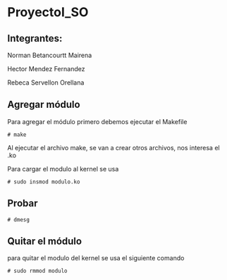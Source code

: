 # ProyectoI_SO
## Integrantes:
Norman Betancourtt Mairena

Hector Mendez Fernandez

Rebeca Servellon Orellana

## Agregar módulo
Para agregar el módulo primero debemos ejecutar el Makefile

`# make`

Al ejecutar el archivo make, se van a crear otros archivos, nos interesa el .ko 

Para cargar el modulo al kernel se usa

`# sudo insmod modulo.ko`

## Probar
`# dmesg`

## Quitar el módulo 
para  quitar el modulo del kernel se usa el siguiente comando

`# sudo rmmod modulo`
